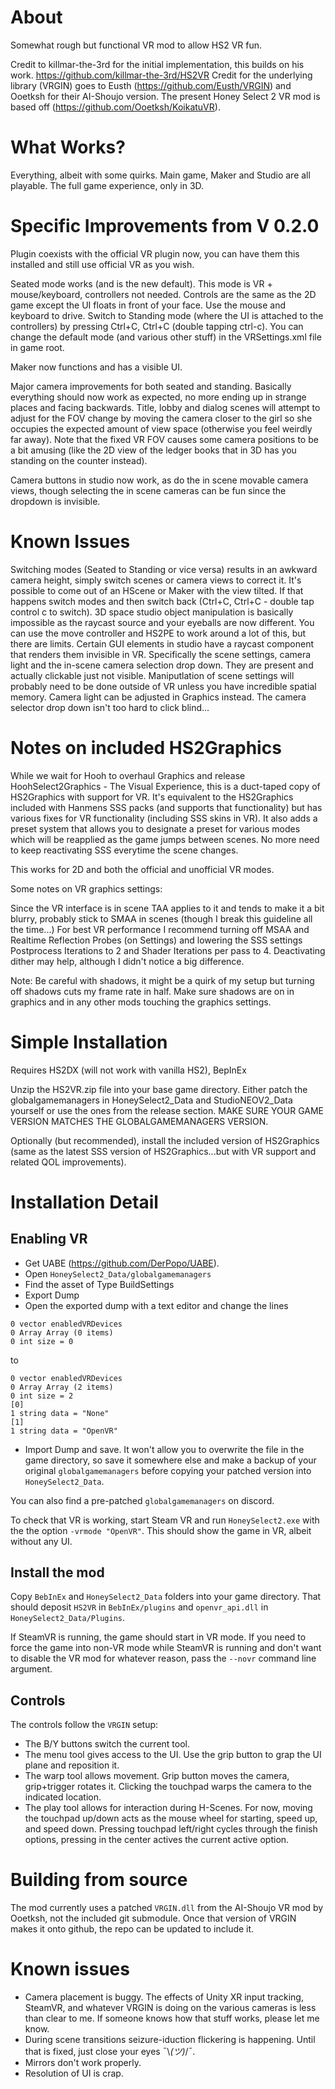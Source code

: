# About

Somewhat rough but functional VR mod to allow HS2 VR fun.

Credit to killmar-the-3rd for the initial implementation, this builds on his work. https://github.com/killmar-the-3rd/HS2VR
Credit for the underlying library (VRGIN) goes to Eusth (https://github.com/Eusth/VRGIN) and Ooetksh for their AI-Shoujo version.
The present Honey Select 2 VR mod is based off (https://github.com/Ooetksh/KoikatuVR). 

# What Works?

Everything, albeit with some quirks. Main game, Maker and Studio are all playable. The full game experience, only in 3D.

# Specific Improvements from V 0.2.0

Plugin coexists with the official VR plugin now, you can have them this installed and still use official VR as you wish.

Seated mode works (and is the new default). This mode is VR + mouse/keyboard, controllers not needed. Controls are the same as the 2D game except the UI floats in front of your face. Use the mouse and keyboard to drive. Switch to Standing mode (where the UI is attached to the controllers) by pressing Ctrl+C, Ctrl+C (double tapping ctrl-c). You can change the default mode (and various other stuff) in the VRSettings.xml file in game root.

Maker now functions and has a visible UI.

Major camera improvements for both seated and standing. Basically everything should now work as expected, no more ending up in strange places and facing backwards. Title, lobby and dialog scenes will attempt to adjust for the FOV change by moving the camera closer to the girl so she occupies the expected amount of view space (otherwise you feel weirdly far away). Note that the fixed VR FOV causes some camera positions to be a bit amusing (like the 2D view of the ledger books that in 3D has you standing on the counter instead).

Camera buttons in studio now work, as do the in scene movable camera views, though selecting the in scene cameras can be fun since the dropdown is invisible.

# Known Issues

Switching modes (Seated to Standing or vice versa) results in an awkward camera height, simply switch scenes or camera views to correct it.
It's possible to come out of an HScene or Maker with the view tilted. If that happens switch modes and then switch back (Ctrl+C, Ctrl+C - double tap control c to switch).
3D space studio object manipulation is basically impossible as the raycast source and your eyeballs are now different. You can use the move controller and HS2PE to work around a lot of this, but there are limits.
Certain GUI elements in studio have a raycast component that renders them invisible in VR. Specifically the scene settings, camera light and the in-scene camera selection drop down. They are present and actually clickable just not visible. Maniputlation of scene settings will probably need to be done outside of VR unless you have incredible spatial memory. Camera light can be adjusted in Graphics instead. The camera selector drop down isn't too hard to click blind...

# Notes on included HS2Graphics

While we wait for Hooh to overhaul Graphics and release HoohSelect2Graphics - The Visual Experience, this is a duct-taped copy of HS2Graphics with support for VR. It's equivalent to the HS2Graphics included with Hanmens SSS packs (and supports that functionality) but has various fixes for VR functionality (including SSS skins in VR). It also adds a preset system that allows you to designate a preset for various modes which will be reapplied as the game jumps between scenes. No more need to keep reactivating SSS everytime the scene changes.

This works for 2D and both the official and unofficial VR modes.

Some notes on VR graphics settings:

Since the VR interface is in scene TAA applies to it and tends to make it a bit blurry, probably stick to SMAA in scenes (though I break this guideline all the time...)
For best VR performance I recommend turning off MSAA and Realtime Reflection Probes (on Settings) and lowering the SSS settings Postprocess Iterations to 2 and Shader Iterations per pass to 4. Deactivating dither may help, although I didn't notice a big difference.

Note: Be careful with shadows, it might be a quirk of my setup but turning off shadows cuts my frame rate in half. Make sure shadows are on in graphics and in any other mods touching the graphics settings.

# Simple Installation

Requires HS2DX (will not work with vanilla HS2), BepInEx

Unzip the HS2VR.zip file into your base game directory. 
Either patch the globalgamemanagers in HoneySelect2_Data and StudioNEOV2_Data yourself or use the ones from the release section. MAKE SURE YOUR GAME VERSION MATCHES THE GLOBALGAMEMANAGERS VERSION.

Optionally (but recommended), install the included version of HS2Graphics (same as the latest SSS version of HS2Graphics...but with VR support and related QOL improvements).




# Installation Detail
## Enabling VR


- Get UABE (https://github.com/DerPopo/UABE).
- Open `HoneySelect2_Data/globalgamemanagers`
- Find the asset of Type BuildSettings
- Export Dump
- Open the exported dump with a text editor and change the lines

```
0 vector enabledVRDevices
0 Array Array (0 items)
0 int size = 0
```
to
```
0 vector enabledVRDevices
0 Array Array (2 items)
0 int size = 2
[0]
1 string data = "None"
[1]
1 string data = "OpenVR"
```
- Import Dump and save. It won't allow you to overwrite the file in the game directory, so save it somewhere else and make a backup of your original `globalgamemanagers` before copying your patched version into `HoneySelect2_Data`.

You can also find a pre-patched `globalgamemanagers` on discord.

To check that VR is working, start Steam VR and run `HoneySelect2.exe` with the the option `-vrmode "OpenVR"`. This should show the game in VR, albeit without any UI.

## Install the mod

Copy `BebInEx` and `HoneySelect2_Data` folders into your game directory. That should deposit `HS2VR` in `BebInEx/plugins` and `openvr_api.dll` in `HoneySelect2_Data/Plugins`.

If SteamVR is running, the game should start in VR mode. If you need to force the game into non-VR mode while SteamVR is running and don't want to disable the VR mod for whatever reason, pass the `--novr` command line argument.

## Controls
The controls follow the `VRGIN` setup: 
- The B/Y buttons switch the current tool.
- The menu tool gives access to the UI. Use the grip button to grap the UI plane and reposition it.
- The warp tool allows movement. Grip button moves the camera, grip+trigger rotates it. Clicking the touchpad warps the camera to the indicated location.
- The play tool allows for interaction during H-Scenes. For now, moving the touchpad up/down acts as the mouse wheel for starting, speed up, and speed down. Pressing touchpad left/right cycles through the finish options, pressing in the center actives the current active option.

# Building from source

The mod currently uses a patched `VRGIN.dll` from the AI-Shoujo VR mod by Ooetksh, not the included git submodule. Once that version of VRGIN makes it onto github, the repo can be updated to include it.

# Known issues
- Camera placement is buggy. The effects of Unity XR input tracking, SteamVR, and whatever VRGIN is doing on the various cameras is less than clear to me. If someone knows how that stuff works, please let me know.
- During scene transitions seizure-iduction flickering is happening. Until that is fixed, just close your eyes ¯\\_(ツ)_/¯.
- Mirrors don't work properly. 
- Resolution of UI is crap.
